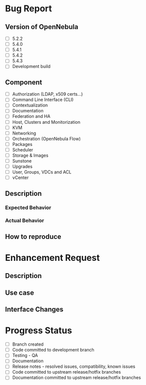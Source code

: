 <!--////////////////////////////////////////////-->
<!-- COMPLETE ONLY ONE SECTION                  -->
<!-- BUG REPORT *OR* ENHANCEMENT REQUEST        -->
<!--////////////////////////////////////////////-->

<!--////////////////////////////////////////////-->
<!-- COMPLETE THIS SECTION FOR BUG REPORTS      -->
<!--////////////////////////////////////////////-->

# Bug Report
## Version of OpenNebula
<!--Mark the relevant versions affected with [X] -->
- [ ] 5.2.2
- [ ] 5.4.0
- [ ] 5.4.1
- [ ] 5.4.2
- [ ] 5.4.3
- [ ] Development build

## Component
<!-- Mark the relevant versions affected with [X] -->
- [ ] Authorization (LDAP, x509 certs...)
- [ ] Command Line Interface (CLI)
- [ ] Contextualization
- [ ] Documentation
- [ ] Federation and HA
- [ ] Host, Clusters and Monitorization
- [ ] KVM
- [ ] Networking
- [ ] Orchestration (OpenNebula Flow)
- [ ] Packages
- [ ] Scheduler
- [ ] Storage & Images
- [ ] Sunstone
- [ ] Upgrades
- [ ] User, Groups, VDCs and ACL
- [ ] vCenter

## Description
<!-- Brief description of your problem -->

### Expected Behavior

### Actual Behavior

## How to reproduce
<!-- Steps to reproduce the issue -->

<!--////////////////////////////////////////////-->
<!-- COMPLETE THIS SECTION FOR FEATURE REQUESTS -->
<!--////////////////////////////////////////////-->

# Enhancement Request
## Description
<!-- Brief description of the new functionality -->

## Use case
<!-- How are you going to use this new feature? -->
<!-- Why do you need it?                        -->

## Interface Changes
<!-- Describe any changed to current interfaces -->
<!-- incluing Sunstone, CLI or/and API          --> 

<!--////////////////////////////////////////////-->
<!-- THIS SECTION IS FOR THE DEVELOPMENT TEAM   -->
<!-- BOTH FOR BUGS AND ENHANCEMENT REQUESTS     -->
<!-- PROGRESS WILL BE REFLECTED HERE            -->
<!--////////////////////////////////////////////-->

# Progress Status
- [ ] Branch created 
- [ ] Code committed to development branch
- [ ] Testing - QA
- [ ] Documentation 
- [ ] Release notes - resolved issues, compatibility, known issues
- [ ] Code committed to upstream release/hotfix branches
- [ ] Documentation committed to upstream release/hotfix branches
